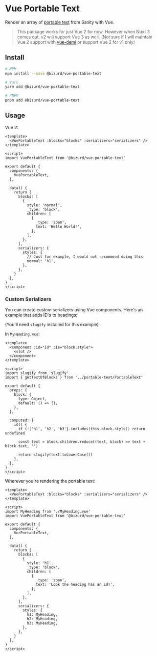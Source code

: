 # Vue Portable Text

Render an array of [portable text](https://github.com/portabletext/portabletext) from Sanity with Vue.

> This package works for just Vue 2 for now. However when Nuxt 3 comes out, v2 will support Vue 3 as well. (Not sure if I will maintain Vue 2 support with [vue-demi](https://github.com/vueuse/vue-demi) or support Vue 2 for v1 only)

## Install

```bash
# NPM
npm install --save @bizurd/vue-portable-text

# Yarn
yarn add @bizurd/vue-portable-text

# PNPM
pnpm add @bizurd/vue-portable-text
```

## Usage

Vue 2:

```vue
<template>
  <VuePortableText :blocks="blocks" :serializers="serializers" />
</template>

<script>
import VuePortableText from '@bizurd/vue-portable-text'

export default {
  components: {
    VuePortableText,
  },

  data() {
    return {
      blocks: [
        {
          style: 'normal',
          _type: 'block',
          children: [
            {
              _type: 'span',
              text: 'Hello World!',
            },
          ],
        },
      ],
      serializers: {
        styles: {
          // Just for example, I would not recommend doing this
          normal: 'h1',
        },
      },
    }
  },
}
</script>
```

### Custom Serializers

You can create custom serializers using Vue components. Here's an example that adds ID's to headings:

(You'll need `slugify` installed for this example)

In `MyHeading.vue`:

```vue
<template>
  <component :id="id" :is="block.style">
    <slot />
  </component>
</template>

<script>
import slugify from 'slugify'
import { getTextOfBlocks } from '../portable-text/PortableText'

export default {
  props: {
    block: {
      type: Object,
      default: () => {},
    },
  },

  computed: {
    id() {
      if (!['h1', 'h2', 'h3'].includes(this.block.style)) return undefined

      const text = block.children.reduce((text, block) => text + block.text, '')

      return slugify(text.toLowerCase())
    },
  },
}
</script>
```

Wherever you're rendering the portable text:

```vue
<template>
  <VuePortableText :blocks="blocks" :serializers="serializers" />
</template>

<script>
import MyHeading from './MyHeading.vue'
import VuePortableText from '@bizurd/vue-portable-text'

export default {
  components: {
    VuePortableText,
  },

  data() {
    return {
      blocks: [
        {
          style: 'h1',
          _type: 'block',
          children: [
            {
              _type: 'span',
              text: 'Look the heading has an id!',
            },
          ],
        },
      ],
      serializers: {
        styles: {
          h1: MyHeading,
          h2: MyHeading,
          h3: MyHeading,
        },
      },
    }
  },
}
</script>
```
